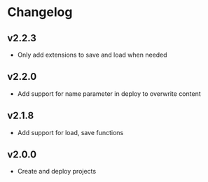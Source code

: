 # Changelog

## v2.2.3

- Only add extensions to save and load when needed

## v2.2.0

- Add support for name parameter in deploy to overwrite content

## v2.1.8

- Add support for load, save functions

## v2.0.0

- Create and deploy projects